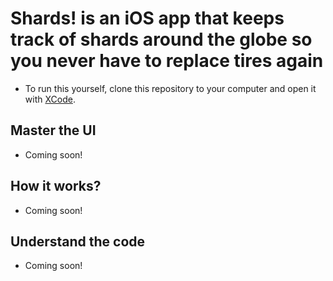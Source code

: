 # Shards! is an iOS app that keeps track of shards around the globe so you never have to replace tires again

+ To run this yourself, clone this repository to your computer and open it with <a href="https://developer.apple.com/xcode/" target="_blank">XCode</a>.

## Master the UI 

+ Coming soon!

## How it works? 

+ Coming soon!

## Understand the code

+ Coming soon! 


